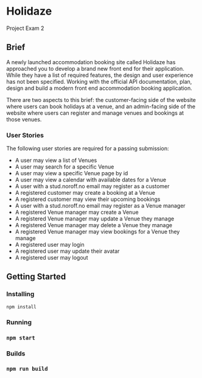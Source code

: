# Holidaze

Project Exam 2

## Brief

A newly launched accommodation booking site called Holidaze has approached you to develop a brand new front end for their application. While they have a list of required features, the design and user experience has not been specified. Working with the official API documentation, plan, design and build a modern front end accommodation booking application.

There are two aspects to this brief: the customer-facing side of the website where users can book holidays at a venue, and an admin-facing side of the website where users can register and manage venues and bookings at those venues.

### User Stories

The following user stories are required for a passing submission:

-   A user may view a list of Venues
-   A user may search for a specific Venue
-   A user may view a specific Venue page by id
-   A user may view a calendar with available dates for a Venue
-   A user with a stud.noroff.no email may register as a customer
-   A registered customer may create a booking at a Venue
-   A registered customer may view their upcoming bookings
-   A user with a stud.noroff.no email may register as a Venue manager
-   A registered Venue manager may create a Venue
-   A registered Venue manager may update a Venue they manage
-   A registered Venue manager may delete a Venue they manage
-   A registered Venue manager may view bookings for a Venue they manage
-   A registered user may login
-   A registered user may update their avatar
-   A registered user may logout

## Getting Started

### Installing

```
npm install
```

### Running

### `npm start`

### Builds

### `npm run build`
